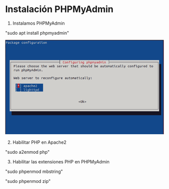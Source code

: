 # Instalación PHPMyAdmin

1. Instalamos PHPMyAdmin

"sudo apt install phpmyadmin"

![PHPMyAdmin](imagenes/phpmyadmin.png)

2. Habilitar PHP en Apache2

"sudo a2enmod php"

3. Habilitar las extensiones PHP en PHPMyAdmin

"sudo phpenmod mbstring"

"sudo phpenmod zip"

